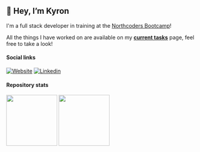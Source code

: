 ## 👋 Hey, I’m **Kyron**

I'm a full stack developer in training at the [Northcoders Bootcamp](https://northcoders.com/)!

All the things I have worked on are available on my **[current tasks](https://github.com/kyron321?tab=repositories)** page, feel free to take a look! 


#### Social links

[![Website](https://img.shields.io/badge/Website-4FC08D?style=for-the-badge&logo=githubpages&logoColor=white)](https://kyron321.github.io/)
[![Linkedin](https://img.shields.io/badge/linkedin-0077B5?style=for-the-badge&logo=linkedin&logoColor=white)](https://www.linkedin.com/in/kyron-smith-0b85a8255/)

#### Repository stats

<div>
  <img height="135px" src="https://github-readme-stats.vercel.app/api?username=kyron321&theme=nord&show_icons=true&hide_title=true&hide_border=true&hide_rank=true&include_all_commits=true&count_private=true&line_height=21">
  <img height="135px" src="https://github-readme-stats.vercel.app/api/top-langs/?username=kyron321&theme=nord&&hide_title=true&hide_border=true&layout=compact&langs_count=8">
</div>









